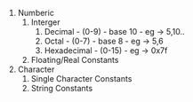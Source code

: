 1. Numberic
	1. Interger
		1. Decimal
				- (0-9) 
				- base 10
				- eg -> 5,10.. 
		2. Octal
				- (0-7)
				- base 8
				- eg -> 5,6
		3. Hexadecimal
				- (0-15)
				- eg -> 0x7f 
	2. Floating/Real Constants
2. Character
	1. Single Character Constants
	2. String Constants